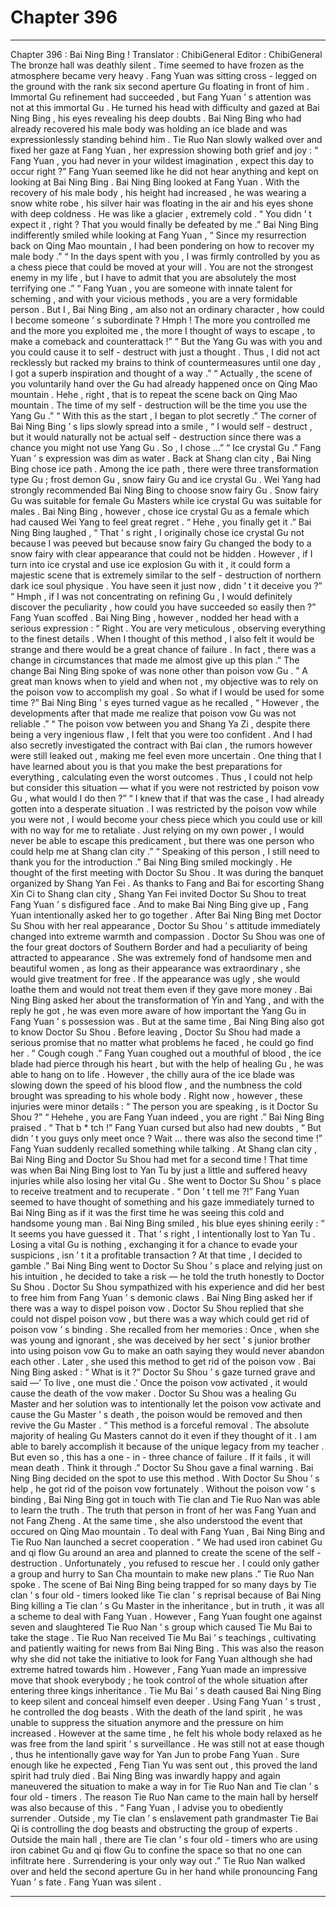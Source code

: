 
# Chapter 396


---

Chapter 396 : Bai Ning Bing !
Translator :
ChibiGeneral
Editor :
ChibiGeneral
The bronze hall was deathly silent .
Time seemed to have frozen as the atmosphere became very heavy .
Fang Yuan was sitting cross - legged on the ground with the rank six second aperture Gu floating in front of him .
Immortal Gu refinement had succeeded , but Fang Yuan ’ s attention was not at this immortal Gu .
He turned his head with difficulty and gazed at Bai Ning Bing , his eyes revealing his deep doubts .
Bai Ning Bing who had already recovered his male body was holding an ice blade and was expressionlessly standing behind him .
Tie Ruo Nan slowly walked over and fixed her gaze at Fang Yuan , her expression showing both grief and joy : “ Fang Yuan , you had never in your wildest imagination , expect this day to occur right ?”
Fang Yuan seemed like he did not hear anything and kept on looking at Bai Ning Bing .
Bai Ning Bing looked at Fang Yuan . With the recovery of his male body , his height had increased , he was wearing a snow white robe , his silver hair was floating in the air and his eyes shone with deep coldness .
He was like a glacier , extremely cold .
“ You didn ’ t expect it , right ? That you would finally be defeated by me .” Bai Ning Bing indifferently smiled while looking at Fang Yuan , “ Since my resurrection back on Qing Mao mountain , I had been pondering on how to recover my male body .”
“ In the days spent with you , I was firmly controlled by you as a chess piece that could be moved at your will . You are not the strongest enemy in my life , but I have to admit that you are absolutely the most terrifying one .”
“ Fang Yuan , you are someone with innate talent for scheming , and with your vicious methods , you are a very formidable person . But I , Bai Ning Bing , am also not an ordinary character , how could I become someone ’ s subordinate ? Hmph ! The more you controlled me and the more you exploited me , the more I thought of ways to escape , to make a comeback and counterattack !”
“ But the Yang Gu was with you and you could cause it to self - destruct with just a thought . Thus , I did not act recklessly but racked my brains to think of countermeasures until one day , I got a superb inspiration and thought of a way .”
“ Actually , the scene of you voluntarily hand over the Gu had already happened once on Qing Mao mountain . Hehe , right , that is to repeat the scene back on Qing Mao mountain . The time of my self - destruction will be the time you use the Yang Gu .”
“ With this as the start , I began to plot secretly .” The corner of Bai Ning Bing ’ s lips slowly spread into a smile , “ I would self - destruct , but it would naturally not be actual self - destruction since there was a chance you might not use Yang Gu . So , I chose …”
“ Ice crystal Gu .” Fang Yuan ’ s expression was dim as water .
Back at Shang clan city , Bai Ning Bing chose ice path . Among the ice path , there were three transformation type Gu ; frost demon Gu , snow fairy Gu and ice crystal Gu . Wei Yang had strongly recommended Bai Ning Bing to choose snow fairy Gu .
Snow fairy Gu was suitable for female Gu Masters while ice crystal Gu was suitable for males .
Bai Ning Bing , however , chose ice crystal Gu as a female which had caused Wei Yang to feel great regret .
“ Hehe , you finally get it .” Bai Ning Bing laughed , “ That ’ s right , I originally chose ice crystal Gu not because I was peeved but because snow fairy Gu changed the body to a snow fairy with clear appearance that could not be hidden . However , if I turn into ice crystal and use ice explosion Gu with it , it could form a majestic scene that is extremely similar to the self - destruction of northern dark ice soul physique . You have seen it just now , didn ’ t it deceive you ?”
“ Hmph , if I was not concentrating on refining Gu , I would definitely discover the peculiarity , how could you have succeeded so easily then ?” Fang Yuan scoffed .
Bai Ning Bing , however , nodded her head with a serious expression : “ Right . You are very meticulous , observing everything to the finest details . When I thought of this method , I also felt it would be strange and there would be a great chance of failure . In fact , there was a change in circumstances that made me almost give up this plan .”
The change Bai Ning Bing spoke of was none other than poison vow Gu .
”
A great man knows when to yield and when not
, my objective was to rely on the poison vow to accomplish my goal . So what if I would be used for some time ?” Bai Ning Bing ’ s eyes turned vague as he recalled , “ However , the developments after that made me realize that poison vow Gu was not reliable .”
“ The poison vow between you and Shang Ya Zi , despite there being a very ingenious flaw , I felt that you were too confident . And I had also secretly investigated the contract with Bai clan , the rumors however were still leaked out , making me feel even more uncertain . One thing that I have learned about you is that you make the best preparations for everything , calculating even the worst outcomes . Thus , I could not help but consider this situation — what if you were not restricted by poison vow Gu , what would I do then ?”
“ I knew that if that was the case , I had already gotten into a desperate situation . I was restricted by the poison vow while you were not , I would become your chess piece which you could use or kill with no way for me to retaliate . Just relying on my own power , I would never be able to escape this predicament , but there was one person who could help me at Shang clan city .”
“ Speaking of this person , I still need to thank you for the introduction .” Bai Ning Bing smiled mockingly .
He thought of the first meeting with Doctor Su Shou .
It was during the banquet organized by Shang Yan Fei . As thanks to Fang and Bai for escorting Shang Xin Ci to Shang clan city , Shang Yan Fei invited Doctor Su Shou to treat Fang Yuan ’ s disfigured face .
And to make Bai Ning Bing give up , Fang Yuan intentionally asked her to go together .
After Bai Ning Bing met Doctor Su Shou with her real appearance , Doctor Su Shou ’ s attitude immediately changed into extreme warmth and compassion .
Doctor Su Shou was one of the four great doctors of Southern Border and had a peculiarity of being attracted to appearance . She was extremely fond of handsome men and beautiful women , as long as their appearance was extraordinary , she would give treatment for free . If the appearance was ugly , she would loathe them and would not treat them even if they gave more money .
Bai Ning Bing asked her about the transformation of Yin and Yang , and with the reply he got , he was even more aware of how important the Yang Gu in Fang Yuan ’ s possession was .
But at the same time , Bai Ning Bing also got to know Doctor Su Shou . Before leaving , Doctor Su Shou had made a serious promise that no matter what problems he faced , he could go find her .
”
Cough cough
.” Fang Yuan coughed out a mouthful of blood , the ice blade had pierce through his heart , but with the help of healing Gu , he was able to hang on to life .
However , the chilly aura of the ice blade was slowing down the speed of his blood flow , and the numbness the cold brought was spreading to his whole body .
Right now , however , these injuries were minor details : “ The person you are speaking , is it Doctor Su Shou ?”
“ Hehehe , you are Fang Yuan indeed , you are right .” Bai Ning Bing praised .
“ That b * tch !” Fang Yuan cursed but also had new doubts , “ But didn ’ t you guys only meet once ? Wait … there was also the second time !”
Fang Yuan suddenly recalled something while talking .
At Shang clan city , Bai Ning Bing and Doctor Su Shou had met for a second time !
That time was when Bai Ning Bing lost to Yan Tu by just a little and suffered heavy injuries while also losing her vital Gu . She went to Doctor Su Shou ’ s place to receive treatment and to recuperate .
“ Don ’ t tell me ?!” Fang Yuan seemed to have thought of something and his gaze immediately turned to Bai Ning Bing as if it was the first time he was seeing this cold and handsome young man .
Bai Ning Bing smiled , his blue eyes shining eerily : “ It seems you have guessed it . That ’ s right , I intentionally lost to Yan Tu . Losing a vital Gu is nothing , exchanging it for a chance to evade your suspicions , isn ’ t it a profitable transaction ? At that time , I decided to gamble .”
Bai Ning Bing went to Doctor Su Shou ’ s place and relying just on his intuition , he decided to take a risk — he told the truth honestly to Doctor Su Shou .
Doctor Su Shou sympathized with his experience and did her best to free him from Fang Yuan ’ s demonic claws .
Bai Ning Bing asked her if there was a way to dispel poison vow .
Doctor Su Shou replied that she could not dispel poison vow , but there was a way which could get rid of poison vow ’ s binding .
She recalled from her memories : Once , when she was young and ignorant , she was deceived by her sect ’ s junior brother into using poison vow Gu to make an oath saying they would never abandon each other . Later , she used this method to get rid of the poison vow .
Bai Ning Bing asked : “ What is it ?”
Doctor Su Shou ’ s gaze turned grave and said —’ To live , one must die .’
Once the poison vow activated , it would cause the death of the vow maker . Doctor Su Shou was a healing Gu Master and her solution was to intentionally let the poison vow activate and cause the Gu Master ’ s death , the poison would be removed and then revive the Gu Master .
“ This method is a forceful removal . The absolute majority of healing Gu Masters cannot do it even if they thought of it . I am able to barely accomplish it because of the unique legacy from my teacher . But even so , this has a one - in - three chance of failure . If it fails , it will mean death . Think it through .” Doctor Su Shou gave a final warning .
Bai Ning Bing decided on the spot to use this method .
With Doctor Su Shou ’ s help , he got rid of the poison vow fortunately .
Without the poison vow ’ s binding , Bai Ning Bing got in touch with Tie clan and Tie Ruo Nan was able to learn the truth .
The truth that person in front of her was Fang Yuan and not Fang Zheng .
At the same time , she also understood the event that occured on Qing Mao mountain .
To deal with Fang Yuan , Bai Ning Bing and Tie Ruo Nan launched a secret cooperation .
“ We had used iron cabinet Gu and qi flow Gu around an area and planned to create the scene of the self - destruction . Unfortunately , you refused to rescue her . I could only gather a group and hurry to San Cha mountain to make new plans .” Tie Ruo Nan spoke .
The scene of Bai Ning Bing being trapped for so many days by Tie clan ’ s four old - timers looked like Tie clan ’ s reprisal because of Bai Ning Bing killing a Tie clan ’ s Gu Master in the inheritance , but in truth , it was all a scheme to deal with Fang Yuan .
However , Fang Yuan fought one against seven and slaughtered Tie Ruo Nan ’ s group which caused Tie Mu Bai to take the stage .
Tie Ruo Nan received Tie Mu Bai ’ s teachings , cultivating and patiently waiting for news from Bai Ning Bing . This was also the reason why she did not take the initiative to look for Fang Yuan although she had extreme hatred towards him .
However , Fang Yuan made an impressive move that shook everybody ; he took control of the whole situation after entering three kings inheritance .
Tie Mu Bai ’ s death caused Bai Ning Bing to keep silent and conceal himself even deeper . Using Fang Yuan ’ s trust , he controlled the dog beasts .
With the death of the land spirit , he was unable to suppress the situation anymore and the pressure on him increased . However at the same time , he felt his whole body relaxed as he was free from the land spirit ’ s surveillance .
He was still not at ease though , thus he intentionally gave way for Yan Jun to probe Fang Yuan .
Sure enough like he expected , Feng Tian Yu was sent out , this proved the land spirit had truly died .
Bai Ning Bing was inwardly happy and again maneuvered the situation to make a way in for Tie Ruo Nan and Tie clan ’ s four old - timers .
The reason Tie Ruo Nan came to the main hall by herself was also because of this .
“ Fang Yuan , I advise you to obediently surrender . Outside , my Tie clan ’ s enslavement path grandmaster Tie Bai Qi is controlling the dog beasts and obstructing the group of experts . Outside the main hall , there are Tie clan ’ s four old - timers who are using iron cabinet Gu and qi flow Gu to confine the space so that no one can infiltrate here . Surrendering is your only way out .”
Tie Ruo Nan walked over and held the second aperture Gu in her hand while pronouncing Fang Yuan ’ s fate .
Fang Yuan was silent .

---

